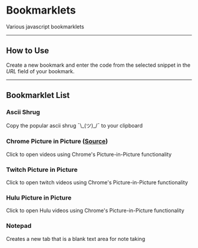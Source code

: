 # Bookmarklets
Various javascript bookmarklets

---

## How to Use
Create a new bookmark and enter the code from the selected snippet in the *URL* field of your bookmark.

---

## Bookmarklet List

### Ascii Shrug
Copy the popular ascii shrug ¯\\\_(ツ)_/¯ to your clipboard

### Chrome Picture in Picture ([Source](https://github.com/GoogleChromeLabs/picture-in-picture-chrome-extension))
Click to open videos using Chrome's Picture-in-Picture functionality

### Twitch Picture in Picture
Click to open twitch videos using Chrome's Picture-in-Picture functionality 

### Hulu Picture in Picture
Click to open Hulu videos using Chrome's Picture-in-Picture functionality 

### Notepad
Creates a new tab that is a blank text area for note taking
